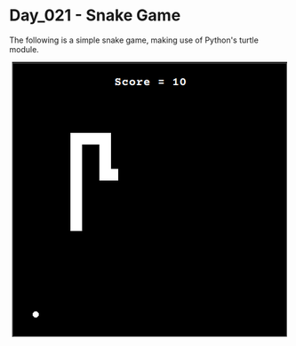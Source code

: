 # Day_021 - Snake Game

The following is a simple snake game, making use of Python's turtle module.

<p align="center">
  <img src="./assets/game.png" alt="Preview">
</p>
